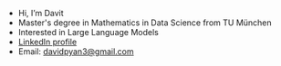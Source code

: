 - Hi, I’m Davit
- Master's degree in Mathematics in Data Science from TU München
- Interested in Large Language Models
- [LinkedIn profile](https://www.linkedin.com/in/davitpapikyan/)
- Email: davidpyan3@gmail.com

